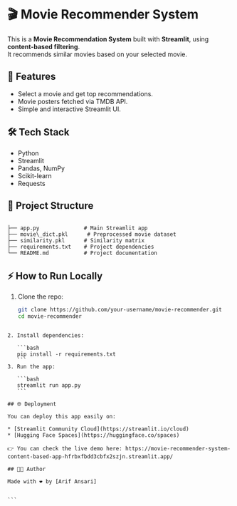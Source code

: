 # 🎬 Movie Recommender System

This is a **Movie Recommendation System** built with **Streamlit**, using **content-based filtering**.  
It recommends similar movies based on your selected movie.

## 🚀 Features
- Select a movie and get top recommendations.
- Movie posters fetched via TMDB API.
- Simple and interactive Streamlit UI.

## 🛠️ Tech Stack
- Python
- Streamlit
- Pandas, NumPy
- Scikit-learn
- Requests

## 📂 Project Structure
```

├── app.py              # Main Streamlit app
├── movie\_dict.pkl      # Preprocessed movie dataset
├── similarity.pkl      # Similarity matrix
├── requirements.txt    # Project dependencies
└── README.md           # Project documentation

````

## ⚡ How to Run Locally
1. Clone the repo:
   ```bash
   git clone https://github.com/your-username/movie-recommender.git
   cd movie-recommender
````

2. Install dependencies:

   ```bash
   pip install -r requirements.txt
   ```
3. Run the app:

   ```bash
   streamlit run app.py
   ```

## 🌐 Deployment

You can deploy this app easily on:

* [Streamlit Community Cloud](https://streamlit.io/cloud)
* [Hugging Face Spaces](https://huggingface.co/spaces)

👉 You can check the live demo here: https://movie-recommender-system-content-based-app-hfrbxfbdd3cbfx2szjn.streamlit.app/

## 👨‍💻 Author

Made with ❤️ by [Arif Ansari]


```
